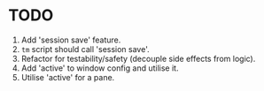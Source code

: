 # TODO

1. Add 'session save' feature.
2. `tm` script should call 'session save'.
3. Refactor for testability/safety (decouple side effects from logic).
4. Add 'active' to window config and utilise it.
5. Utilise 'active' for a pane.

